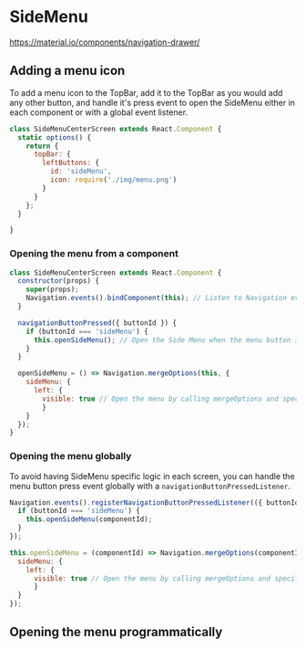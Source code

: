 # SideMenu
https://material.io/components/navigation-drawer/

## Adding a menu icon
To add a menu icon to the TopBar, add it to the TopBar as you would add any other button, and handle it's press event to open the SideMenu either in each component or with a global event listener.

```js
class SideMenuCenterScreen extends React.Component {
  static options() {
    return {
      topBar: {
        leftButtons: {
          id: 'sideMenu',
          icon: require('./img/menu.png')
        }
      }
    };
  }

}
```

### Opening the menu from a component
```js
class SideMenuCenterScreen extends React.Component {
  constructor(props) {
    super(props);
    Navigation.events().bindComponent(this); // Listen to Navigation events in the component
  }

  navigationButtonPressed({ buttonId }) {
    if (buttonId === 'sideMenu') {
      this.openSideMenu(); // Open the Side Menu when the menu button is clicked
    }
  }

  openSideMenu = () => Navigation.mergeOptions(this, {
    sideMenu: {
      left: {
        visible: true // Open the menu by calling mergeOptions and specifying `visible: true`
        }
    }
  });
}
```

### Opening the menu globally
To avoid having SideMenu specific logic in each screen, you can handle the menu button press event globally with a `navigationButtonPressedListener`.

```js
Navigation.events().registerNavigationButtonPressedListener(({ buttonId, componentId }) => {
  if (buttonId === 'sideMenu') {
    this.openSideMenu(componentId);
  }
});

this.openSideMenu = (componentId) => Navigation.mergeOptions(componentId, {
  sideMenu: {
    left: {
      visible: true // Open the menu by calling mergeOptions and specifying `visible: true`
      }
  }
});
```

## Opening the menu programmatically
